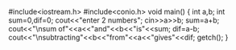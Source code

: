 #include<iostream.h>
#include<conio.h>
void main()
{
  int a,b;
  int sum=0,dif=0;
  cout<<"enter 2 numbers";
  cin>>a>>b;
  sum=a+b;
  cout<<"\nsum of"<<a<<"and"<<b<<"is"<<sum;
  dif=a-b;
  cout<<"\nsubtracting"<<b<<"from"<<a<<"gives"<<dif;
  getch();
}
  
